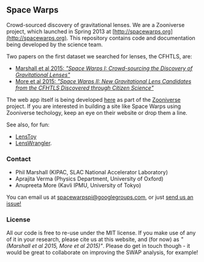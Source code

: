 Space Warps
-----------

Crowd-sourced discovery of gravitational lenses. We are a Zooniverse project,
which launched in Spring 2013 at [http://spacewarps.org](http://spacewarps.org). This repository contains code and documentation
being developed by the science team.

Two papers on the first dataset we searched for lenses, the CFHTLS, are:

* [Marshall et al 2015: *"Space Warps I: Crowd-sourcing the Discovery of Gravitational Lenses"*](https://github.com/drphilmarshall/SpaceWarps/raw/master/doc/sw-system.pdf)
* [More et al 2015: *"Space Warps II: New Gravitational Lens Candidates from the CFHTLS Discovered through Citizen Science"*](https://github.com/drphilmarshall/SpaceWarps/raw/master/doc/sw-cfhtls.pdf)

The web app itself is being developed [here](https://github.com/zooniverse/Lens-Zoo) as part of the [Zooniverse](http://zooniverse.org) project. If you are interested in building a site like Space Warps using Zooniverse techology, keep an eye on their website or drop them a line.

See also, for fun:
* [LensToy](http://github.com/slowe/LensToy/)
* [LensWrangler](http://github.com/drphilmarshall/LensWrangler/).


### Contact

* Phil Marshall (KIPAC, SLAC National Accelerator Laboratory)
* Aprajita Verma (Physics Department, University of Oxford)
* Anupreeta More (Kavli IPMU, University of Tokyo)

You can email us at [spacewarpspi@googlegroups.com](mailto:spacewarpspi@googlegroups.com), or just [send us an issue!](https://github.com/drphilmarshall/SpaceWarps/issues)

### License

All our code is free to re-use under the MIT license. If you make use of any of it in your research, please cite us at this website, and (for now) as *"(Marshall et al 2015, More et al 2015)"*. Please do get in touch though - it would be great to collaborate on improving the SWAP analysis, for example!
